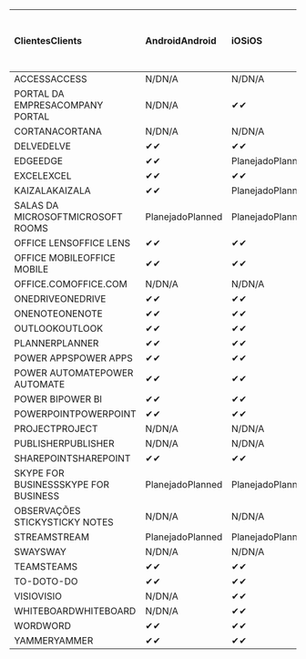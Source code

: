<!-- This file is generated automatically. Changes made to this file will be overwritten.-->
|<span data-ttu-id="95d3e-101">Clientes</span><span class="sxs-lookup"><span data-stu-id="95d3e-101">Clients</span></span>|<span data-ttu-id="95d3e-102">Android</span><span class="sxs-lookup"><span data-stu-id="95d3e-102">Android</span></span>|<span data-ttu-id="95d3e-103">iOS</span><span class="sxs-lookup"><span data-stu-id="95d3e-103">iOS</span></span>|<span data-ttu-id="95d3e-104">Mac</span><span class="sxs-lookup"><span data-stu-id="95d3e-104">Mac</span></span>|<span data-ttu-id="95d3e-105">Windows 10</span><span class="sxs-lookup"><span data-stu-id="95d3e-105">Windows 10</span></span><br><span data-ttu-id="95d3e-106">Desktop</span><span class="sxs-lookup"><span data-stu-id="95d3e-106">Desktop</span></span>|<span data-ttu-id="95d3e-107">Windows 10</span><span class="sxs-lookup"><span data-stu-id="95d3e-107">Windows 10</span></span><br><span data-ttu-id="95d3e-108">Aplicativos modernos</span><span class="sxs-lookup"><span data-stu-id="95d3e-108">Modern Apps</span></span>|
|:-|:-|:-|:-|:-|:-|
|<span data-ttu-id="95d3e-109">ACCESS</span><span class="sxs-lookup"><span data-stu-id="95d3e-109">ACCESS</span></span>|<span data-ttu-id="95d3e-110">N/D</span><span class="sxs-lookup"><span data-stu-id="95d3e-110">N/A</span></span>|<span data-ttu-id="95d3e-111">N/D</span><span class="sxs-lookup"><span data-stu-id="95d3e-111">N/A</span></span>|<span data-ttu-id="95d3e-112">N/D</span><span class="sxs-lookup"><span data-stu-id="95d3e-112">N/A</span></span>|<span data-ttu-id="95d3e-113">✔</span><span class="sxs-lookup"><span data-stu-id="95d3e-113">✔</span></span>|<span data-ttu-id="95d3e-114">N/D</span><span class="sxs-lookup"><span data-stu-id="95d3e-114">N/A</span></span>|
|<span data-ttu-id="95d3e-115">PORTAL DA EMPRESA</span><span class="sxs-lookup"><span data-stu-id="95d3e-115">COMPANY PORTAL</span></span>|<span data-ttu-id="95d3e-116">N/D</span><span class="sxs-lookup"><span data-stu-id="95d3e-116">N/A</span></span>|<span data-ttu-id="95d3e-117">✔</span><span class="sxs-lookup"><span data-stu-id="95d3e-117">✔</span></span>|<span data-ttu-id="95d3e-118">Planejado</span><span class="sxs-lookup"><span data-stu-id="95d3e-118">Planned</span></span>|<span data-ttu-id="95d3e-119">N/D</span><span class="sxs-lookup"><span data-stu-id="95d3e-119">N/A</span></span>|<span data-ttu-id="95d3e-120">✔</span><span class="sxs-lookup"><span data-stu-id="95d3e-120">✔</span></span>|
|<span data-ttu-id="95d3e-121">CORTANA</span><span class="sxs-lookup"><span data-stu-id="95d3e-121">CORTANA</span></span>|<span data-ttu-id="95d3e-122">N/D</span><span class="sxs-lookup"><span data-stu-id="95d3e-122">N/A</span></span>|<span data-ttu-id="95d3e-123">N/D</span><span class="sxs-lookup"><span data-stu-id="95d3e-123">N/A</span></span>|<span data-ttu-id="95d3e-124">N/D</span><span class="sxs-lookup"><span data-stu-id="95d3e-124">N/A</span></span>|<span data-ttu-id="95d3e-125">N/D</span><span class="sxs-lookup"><span data-stu-id="95d3e-125">N/A</span></span>|<span data-ttu-id="95d3e-126">✔</span><span class="sxs-lookup"><span data-stu-id="95d3e-126">✔</span></span>|
|<span data-ttu-id="95d3e-127">DELVE</span><span class="sxs-lookup"><span data-stu-id="95d3e-127">DELVE</span></span>|<span data-ttu-id="95d3e-128">✔</span><span class="sxs-lookup"><span data-stu-id="95d3e-128">✔</span></span>|<span data-ttu-id="95d3e-129">✔</span><span class="sxs-lookup"><span data-stu-id="95d3e-129">✔</span></span>|<span data-ttu-id="95d3e-130">N/D</span><span class="sxs-lookup"><span data-stu-id="95d3e-130">N/A</span></span>|<span data-ttu-id="95d3e-131">N/D</span><span class="sxs-lookup"><span data-stu-id="95d3e-131">N/A</span></span>|<span data-ttu-id="95d3e-132">N/D</span><span class="sxs-lookup"><span data-stu-id="95d3e-132">N/A</span></span>|
|<span data-ttu-id="95d3e-133">EDGE</span><span class="sxs-lookup"><span data-stu-id="95d3e-133">EDGE</span></span>|<span data-ttu-id="95d3e-134">✔</span><span class="sxs-lookup"><span data-stu-id="95d3e-134">✔</span></span>|<span data-ttu-id="95d3e-135">Planejado</span><span class="sxs-lookup"><span data-stu-id="95d3e-135">Planned</span></span>|<span data-ttu-id="95d3e-136">N/D</span><span class="sxs-lookup"><span data-stu-id="95d3e-136">N/A</span></span>|<span data-ttu-id="95d3e-137">✔</span><span class="sxs-lookup"><span data-stu-id="95d3e-137">✔</span></span>|<span data-ttu-id="95d3e-138">N/D</span><span class="sxs-lookup"><span data-stu-id="95d3e-138">N/A</span></span>|
|<span data-ttu-id="95d3e-139">EXCEL</span><span class="sxs-lookup"><span data-stu-id="95d3e-139">EXCEL</span></span>|<span data-ttu-id="95d3e-140">✔</span><span class="sxs-lookup"><span data-stu-id="95d3e-140">✔</span></span>|<span data-ttu-id="95d3e-141">✔</span><span class="sxs-lookup"><span data-stu-id="95d3e-141">✔</span></span>|<span data-ttu-id="95d3e-142">✔</span><span class="sxs-lookup"><span data-stu-id="95d3e-142">✔</span></span>|<span data-ttu-id="95d3e-143">✔</span><span class="sxs-lookup"><span data-stu-id="95d3e-143">✔</span></span>|<span data-ttu-id="95d3e-144">✔</span><span class="sxs-lookup"><span data-stu-id="95d3e-144">✔</span></span>|
|<span data-ttu-id="95d3e-145">KAIZALA</span><span class="sxs-lookup"><span data-stu-id="95d3e-145">KAIZALA</span></span>|<span data-ttu-id="95d3e-146">✔</span><span class="sxs-lookup"><span data-stu-id="95d3e-146">✔</span></span>|<span data-ttu-id="95d3e-147">Planejado</span><span class="sxs-lookup"><span data-stu-id="95d3e-147">Planned</span></span>|<span data-ttu-id="95d3e-148">N/D</span><span class="sxs-lookup"><span data-stu-id="95d3e-148">N/A</span></span>|<span data-ttu-id="95d3e-149">N/D</span><span class="sxs-lookup"><span data-stu-id="95d3e-149">N/A</span></span>|<span data-ttu-id="95d3e-150">N/D</span><span class="sxs-lookup"><span data-stu-id="95d3e-150">N/A</span></span>|
|<span data-ttu-id="95d3e-151">SALAS DA MICROSOFT</span><span class="sxs-lookup"><span data-stu-id="95d3e-151">MICROSOFT ROOMS</span></span>|<span data-ttu-id="95d3e-152">Planejado</span><span class="sxs-lookup"><span data-stu-id="95d3e-152">Planned</span></span>|<span data-ttu-id="95d3e-153">Planejado</span><span class="sxs-lookup"><span data-stu-id="95d3e-153">Planned</span></span>|<span data-ttu-id="95d3e-154">N/D</span><span class="sxs-lookup"><span data-stu-id="95d3e-154">N/A</span></span>|<span data-ttu-id="95d3e-155">N/D</span><span class="sxs-lookup"><span data-stu-id="95d3e-155">N/A</span></span>|<span data-ttu-id="95d3e-156">N/D</span><span class="sxs-lookup"><span data-stu-id="95d3e-156">N/A</span></span>|
|<span data-ttu-id="95d3e-157">OFFICE LENS</span><span class="sxs-lookup"><span data-stu-id="95d3e-157">OFFICE LENS</span></span>|<span data-ttu-id="95d3e-158">✔</span><span class="sxs-lookup"><span data-stu-id="95d3e-158">✔</span></span>|<span data-ttu-id="95d3e-159">✔</span><span class="sxs-lookup"><span data-stu-id="95d3e-159">✔</span></span>|<span data-ttu-id="95d3e-160">N/D</span><span class="sxs-lookup"><span data-stu-id="95d3e-160">N/A</span></span>|<span data-ttu-id="95d3e-161">N/D</span><span class="sxs-lookup"><span data-stu-id="95d3e-161">N/A</span></span>|<span data-ttu-id="95d3e-162">N/D</span><span class="sxs-lookup"><span data-stu-id="95d3e-162">N/A</span></span>|
|<span data-ttu-id="95d3e-163">OFFICE MOBILE</span><span class="sxs-lookup"><span data-stu-id="95d3e-163">OFFICE MOBILE</span></span>|<span data-ttu-id="95d3e-164">✔</span><span class="sxs-lookup"><span data-stu-id="95d3e-164">✔</span></span>|<span data-ttu-id="95d3e-165">✔</span><span class="sxs-lookup"><span data-stu-id="95d3e-165">✔</span></span>|<span data-ttu-id="95d3e-166">N/D</span><span class="sxs-lookup"><span data-stu-id="95d3e-166">N/A</span></span>|<span data-ttu-id="95d3e-167">N/D</span><span class="sxs-lookup"><span data-stu-id="95d3e-167">N/A</span></span>|<span data-ttu-id="95d3e-168">N/D</span><span class="sxs-lookup"><span data-stu-id="95d3e-168">N/A</span></span>|
|<span data-ttu-id="95d3e-169">OFFICE.COM</span><span class="sxs-lookup"><span data-stu-id="95d3e-169">OFFICE.COM</span></span>|<span data-ttu-id="95d3e-170">N/D</span><span class="sxs-lookup"><span data-stu-id="95d3e-170">N/A</span></span>|<span data-ttu-id="95d3e-171">N/D</span><span class="sxs-lookup"><span data-stu-id="95d3e-171">N/A</span></span>|<span data-ttu-id="95d3e-172">N/D</span><span class="sxs-lookup"><span data-stu-id="95d3e-172">N/A</span></span>|<span data-ttu-id="95d3e-173">N/D</span><span class="sxs-lookup"><span data-stu-id="95d3e-173">N/A</span></span>|<span data-ttu-id="95d3e-174">✔</span><span class="sxs-lookup"><span data-stu-id="95d3e-174">✔</span></span>|
|<span data-ttu-id="95d3e-175">ONEDRIVE</span><span class="sxs-lookup"><span data-stu-id="95d3e-175">ONEDRIVE</span></span>|<span data-ttu-id="95d3e-176">✔</span><span class="sxs-lookup"><span data-stu-id="95d3e-176">✔</span></span>|<span data-ttu-id="95d3e-177">✔</span><span class="sxs-lookup"><span data-stu-id="95d3e-177">✔</span></span>|<span data-ttu-id="95d3e-178">Planejado</span><span class="sxs-lookup"><span data-stu-id="95d3e-178">Planned</span></span>|<span data-ttu-id="95d3e-179">✔</span><span class="sxs-lookup"><span data-stu-id="95d3e-179">✔</span></span>|<span data-ttu-id="95d3e-180">✔</span><span class="sxs-lookup"><span data-stu-id="95d3e-180">✔</span></span>|
|<span data-ttu-id="95d3e-181">ONENOTE</span><span class="sxs-lookup"><span data-stu-id="95d3e-181">ONENOTE</span></span>|<span data-ttu-id="95d3e-182">✔</span><span class="sxs-lookup"><span data-stu-id="95d3e-182">✔</span></span>|<span data-ttu-id="95d3e-183">✔</span><span class="sxs-lookup"><span data-stu-id="95d3e-183">✔</span></span>|<span data-ttu-id="95d3e-184">✔</span><span class="sxs-lookup"><span data-stu-id="95d3e-184">✔</span></span>|<span data-ttu-id="95d3e-185">Planejado</span><span class="sxs-lookup"><span data-stu-id="95d3e-185">Planned</span></span>|<span data-ttu-id="95d3e-186">✔</span><span class="sxs-lookup"><span data-stu-id="95d3e-186">✔</span></span>|
|<span data-ttu-id="95d3e-187">OUTLOOK</span><span class="sxs-lookup"><span data-stu-id="95d3e-187">OUTLOOK</span></span>|<span data-ttu-id="95d3e-188">✔</span><span class="sxs-lookup"><span data-stu-id="95d3e-188">✔</span></span>|<span data-ttu-id="95d3e-189">✔</span><span class="sxs-lookup"><span data-stu-id="95d3e-189">✔</span></span>|<span data-ttu-id="95d3e-190">Planejado</span><span class="sxs-lookup"><span data-stu-id="95d3e-190">Planned</span></span>|<span data-ttu-id="95d3e-191">✔</span><span class="sxs-lookup"><span data-stu-id="95d3e-191">✔</span></span>|<span data-ttu-id="95d3e-192">✔</span><span class="sxs-lookup"><span data-stu-id="95d3e-192">✔</span></span>|
|<span data-ttu-id="95d3e-193">PLANNER</span><span class="sxs-lookup"><span data-stu-id="95d3e-193">PLANNER</span></span>|<span data-ttu-id="95d3e-194">✔</span><span class="sxs-lookup"><span data-stu-id="95d3e-194">✔</span></span>|<span data-ttu-id="95d3e-195">✔</span><span class="sxs-lookup"><span data-stu-id="95d3e-195">✔</span></span>|<span data-ttu-id="95d3e-196">N/D</span><span class="sxs-lookup"><span data-stu-id="95d3e-196">N/A</span></span>|<span data-ttu-id="95d3e-197">N/D</span><span class="sxs-lookup"><span data-stu-id="95d3e-197">N/A</span></span>|<span data-ttu-id="95d3e-198">N/D</span><span class="sxs-lookup"><span data-stu-id="95d3e-198">N/A</span></span>|
|<span data-ttu-id="95d3e-199">POWER APPS</span><span class="sxs-lookup"><span data-stu-id="95d3e-199">POWER APPS</span></span>|<span data-ttu-id="95d3e-200">✔</span><span class="sxs-lookup"><span data-stu-id="95d3e-200">✔</span></span>|<span data-ttu-id="95d3e-201">✔</span><span class="sxs-lookup"><span data-stu-id="95d3e-201">✔</span></span>|<span data-ttu-id="95d3e-202">N/D</span><span class="sxs-lookup"><span data-stu-id="95d3e-202">N/A</span></span>|<span data-ttu-id="95d3e-203">N/D</span><span class="sxs-lookup"><span data-stu-id="95d3e-203">N/A</span></span>|<span data-ttu-id="95d3e-204">Planejado</span><span class="sxs-lookup"><span data-stu-id="95d3e-204">Planned</span></span>|
|<span data-ttu-id="95d3e-205">POWER AUTOMATE</span><span class="sxs-lookup"><span data-stu-id="95d3e-205">POWER AUTOMATE</span></span>|<span data-ttu-id="95d3e-206">✔</span><span class="sxs-lookup"><span data-stu-id="95d3e-206">✔</span></span>|<span data-ttu-id="95d3e-207">✔</span><span class="sxs-lookup"><span data-stu-id="95d3e-207">✔</span></span>|<span data-ttu-id="95d3e-208">N/D</span><span class="sxs-lookup"><span data-stu-id="95d3e-208">N/A</span></span>|<span data-ttu-id="95d3e-209">N/D</span><span class="sxs-lookup"><span data-stu-id="95d3e-209">N/A</span></span>|<span data-ttu-id="95d3e-210">N/D</span><span class="sxs-lookup"><span data-stu-id="95d3e-210">N/A</span></span>|
|<span data-ttu-id="95d3e-211">POWER BI</span><span class="sxs-lookup"><span data-stu-id="95d3e-211">POWER BI</span></span>|<span data-ttu-id="95d3e-212">✔</span><span class="sxs-lookup"><span data-stu-id="95d3e-212">✔</span></span>|<span data-ttu-id="95d3e-213">✔</span><span class="sxs-lookup"><span data-stu-id="95d3e-213">✔</span></span>|<span data-ttu-id="95d3e-214">N/D</span><span class="sxs-lookup"><span data-stu-id="95d3e-214">N/A</span></span>|<span data-ttu-id="95d3e-215">Planejado</span><span class="sxs-lookup"><span data-stu-id="95d3e-215">Planned</span></span>|<span data-ttu-id="95d3e-216">✔</span><span class="sxs-lookup"><span data-stu-id="95d3e-216">✔</span></span>|
|<span data-ttu-id="95d3e-217">POWERPOINT</span><span class="sxs-lookup"><span data-stu-id="95d3e-217">POWERPOINT</span></span>|<span data-ttu-id="95d3e-218">✔</span><span class="sxs-lookup"><span data-stu-id="95d3e-218">✔</span></span>|<span data-ttu-id="95d3e-219">✔</span><span class="sxs-lookup"><span data-stu-id="95d3e-219">✔</span></span>|<span data-ttu-id="95d3e-220">✔</span><span class="sxs-lookup"><span data-stu-id="95d3e-220">✔</span></span>|<span data-ttu-id="95d3e-221">✔</span><span class="sxs-lookup"><span data-stu-id="95d3e-221">✔</span></span>|<span data-ttu-id="95d3e-222">✔</span><span class="sxs-lookup"><span data-stu-id="95d3e-222">✔</span></span>|
|<span data-ttu-id="95d3e-223">PROJECT</span><span class="sxs-lookup"><span data-stu-id="95d3e-223">PROJECT</span></span>|<span data-ttu-id="95d3e-224">N/D</span><span class="sxs-lookup"><span data-stu-id="95d3e-224">N/A</span></span>|<span data-ttu-id="95d3e-225">N/D</span><span class="sxs-lookup"><span data-stu-id="95d3e-225">N/A</span></span>|<span data-ttu-id="95d3e-226">N/D</span><span class="sxs-lookup"><span data-stu-id="95d3e-226">N/A</span></span>|<span data-ttu-id="95d3e-227">✔</span><span class="sxs-lookup"><span data-stu-id="95d3e-227">✔</span></span>|<span data-ttu-id="95d3e-228">N/D</span><span class="sxs-lookup"><span data-stu-id="95d3e-228">N/A</span></span>|
|<span data-ttu-id="95d3e-229">PUBLISHER</span><span class="sxs-lookup"><span data-stu-id="95d3e-229">PUBLISHER</span></span>|<span data-ttu-id="95d3e-230">N/D</span><span class="sxs-lookup"><span data-stu-id="95d3e-230">N/A</span></span>|<span data-ttu-id="95d3e-231">N/D</span><span class="sxs-lookup"><span data-stu-id="95d3e-231">N/A</span></span>|<span data-ttu-id="95d3e-232">N/D</span><span class="sxs-lookup"><span data-stu-id="95d3e-232">N/A</span></span>|<span data-ttu-id="95d3e-233">✔</span><span class="sxs-lookup"><span data-stu-id="95d3e-233">✔</span></span>|<span data-ttu-id="95d3e-234">N/D</span><span class="sxs-lookup"><span data-stu-id="95d3e-234">N/A</span></span>|
|<span data-ttu-id="95d3e-235">SHAREPOINT</span><span class="sxs-lookup"><span data-stu-id="95d3e-235">SHAREPOINT</span></span>|<span data-ttu-id="95d3e-236">✔</span><span class="sxs-lookup"><span data-stu-id="95d3e-236">✔</span></span>|<span data-ttu-id="95d3e-237">✔</span><span class="sxs-lookup"><span data-stu-id="95d3e-237">✔</span></span>|<span data-ttu-id="95d3e-238">N/D</span><span class="sxs-lookup"><span data-stu-id="95d3e-238">N/A</span></span>|<span data-ttu-id="95d3e-239">N/D</span><span class="sxs-lookup"><span data-stu-id="95d3e-239">N/A</span></span>|<span data-ttu-id="95d3e-240">N/D</span><span class="sxs-lookup"><span data-stu-id="95d3e-240">N/A</span></span>|
|<span data-ttu-id="95d3e-241">SKYPE FOR BUSINESS</span><span class="sxs-lookup"><span data-stu-id="95d3e-241">SKYPE FOR BUSINESS</span></span>|<span data-ttu-id="95d3e-242">Planejado</span><span class="sxs-lookup"><span data-stu-id="95d3e-242">Planned</span></span>|<span data-ttu-id="95d3e-243">Planejado</span><span class="sxs-lookup"><span data-stu-id="95d3e-243">Planned</span></span>|<span data-ttu-id="95d3e-244">N/D</span><span class="sxs-lookup"><span data-stu-id="95d3e-244">N/A</span></span>|<span data-ttu-id="95d3e-245">N/D</span><span class="sxs-lookup"><span data-stu-id="95d3e-245">N/A</span></span>|<span data-ttu-id="95d3e-246">N/D</span><span class="sxs-lookup"><span data-stu-id="95d3e-246">N/A</span></span>|
|<span data-ttu-id="95d3e-247">OBSERVAÇÕES STICKY</span><span class="sxs-lookup"><span data-stu-id="95d3e-247">STICKY NOTES</span></span>|<span data-ttu-id="95d3e-248">N/D</span><span class="sxs-lookup"><span data-stu-id="95d3e-248">N/A</span></span>|<span data-ttu-id="95d3e-249">N/D</span><span class="sxs-lookup"><span data-stu-id="95d3e-249">N/A</span></span>|<span data-ttu-id="95d3e-250">N/D</span><span class="sxs-lookup"><span data-stu-id="95d3e-250">N/A</span></span>|<span data-ttu-id="95d3e-251">N/D</span><span class="sxs-lookup"><span data-stu-id="95d3e-251">N/A</span></span>|<span data-ttu-id="95d3e-252">✔</span><span class="sxs-lookup"><span data-stu-id="95d3e-252">✔</span></span>|
|<span data-ttu-id="95d3e-253">STREAM</span><span class="sxs-lookup"><span data-stu-id="95d3e-253">STREAM</span></span>|<span data-ttu-id="95d3e-254">Planejado</span><span class="sxs-lookup"><span data-stu-id="95d3e-254">Planned</span></span>|<span data-ttu-id="95d3e-255">Planejado</span><span class="sxs-lookup"><span data-stu-id="95d3e-255">Planned</span></span>|<span data-ttu-id="95d3e-256">N/D</span><span class="sxs-lookup"><span data-stu-id="95d3e-256">N/A</span></span>|<span data-ttu-id="95d3e-257">N/D</span><span class="sxs-lookup"><span data-stu-id="95d3e-257">N/A</span></span>|<span data-ttu-id="95d3e-258">N/D</span><span class="sxs-lookup"><span data-stu-id="95d3e-258">N/A</span></span>|
|<span data-ttu-id="95d3e-259">SWAY</span><span class="sxs-lookup"><span data-stu-id="95d3e-259">SWAY</span></span>|<span data-ttu-id="95d3e-260">N/D</span><span class="sxs-lookup"><span data-stu-id="95d3e-260">N/A</span></span>|<span data-ttu-id="95d3e-261">N/D</span><span class="sxs-lookup"><span data-stu-id="95d3e-261">N/A</span></span>|<span data-ttu-id="95d3e-262">N/D</span><span class="sxs-lookup"><span data-stu-id="95d3e-262">N/A</span></span>|<span data-ttu-id="95d3e-263">N/D</span><span class="sxs-lookup"><span data-stu-id="95d3e-263">N/A</span></span>|<span data-ttu-id="95d3e-264">✔</span><span class="sxs-lookup"><span data-stu-id="95d3e-264">✔</span></span>|
|<span data-ttu-id="95d3e-265">TEAMS</span><span class="sxs-lookup"><span data-stu-id="95d3e-265">TEAMS</span></span>|<span data-ttu-id="95d3e-266">✔</span><span class="sxs-lookup"><span data-stu-id="95d3e-266">✔</span></span>|<span data-ttu-id="95d3e-267">✔</span><span class="sxs-lookup"><span data-stu-id="95d3e-267">✔</span></span>|<span data-ttu-id="95d3e-268">Planejado</span><span class="sxs-lookup"><span data-stu-id="95d3e-268">Planned</span></span>|<span data-ttu-id="95d3e-269">Planejado</span><span class="sxs-lookup"><span data-stu-id="95d3e-269">Planned</span></span>|<span data-ttu-id="95d3e-270">N/D</span><span class="sxs-lookup"><span data-stu-id="95d3e-270">N/A</span></span>|
|<span data-ttu-id="95d3e-271">TO-DO</span><span class="sxs-lookup"><span data-stu-id="95d3e-271">TO-DO</span></span>|<span data-ttu-id="95d3e-272">✔</span><span class="sxs-lookup"><span data-stu-id="95d3e-272">✔</span></span>|<span data-ttu-id="95d3e-273">✔</span><span class="sxs-lookup"><span data-stu-id="95d3e-273">✔</span></span>|<span data-ttu-id="95d3e-274">N/D</span><span class="sxs-lookup"><span data-stu-id="95d3e-274">N/A</span></span>|<span data-ttu-id="95d3e-275">N/D</span><span class="sxs-lookup"><span data-stu-id="95d3e-275">N/A</span></span>|<span data-ttu-id="95d3e-276">✔</span><span class="sxs-lookup"><span data-stu-id="95d3e-276">✔</span></span>|
|<span data-ttu-id="95d3e-277">VISIO</span><span class="sxs-lookup"><span data-stu-id="95d3e-277">VISIO</span></span>|<span data-ttu-id="95d3e-278">N/D</span><span class="sxs-lookup"><span data-stu-id="95d3e-278">N/A</span></span>|<span data-ttu-id="95d3e-279">✔</span><span class="sxs-lookup"><span data-stu-id="95d3e-279">✔</span></span>|<span data-ttu-id="95d3e-280">N/D</span><span class="sxs-lookup"><span data-stu-id="95d3e-280">N/A</span></span>|<span data-ttu-id="95d3e-281">✔</span><span class="sxs-lookup"><span data-stu-id="95d3e-281">✔</span></span>|<span data-ttu-id="95d3e-282">N/D</span><span class="sxs-lookup"><span data-stu-id="95d3e-282">N/A</span></span>|
|<span data-ttu-id="95d3e-283">WHITEBOARD</span><span class="sxs-lookup"><span data-stu-id="95d3e-283">WHITEBOARD</span></span>|<span data-ttu-id="95d3e-284">N/D</span><span class="sxs-lookup"><span data-stu-id="95d3e-284">N/A</span></span>|<span data-ttu-id="95d3e-285">✔</span><span class="sxs-lookup"><span data-stu-id="95d3e-285">✔</span></span>|<span data-ttu-id="95d3e-286">N/D</span><span class="sxs-lookup"><span data-stu-id="95d3e-286">N/A</span></span>|<span data-ttu-id="95d3e-287">N/D</span><span class="sxs-lookup"><span data-stu-id="95d3e-287">N/A</span></span>|<span data-ttu-id="95d3e-288">✔</span><span class="sxs-lookup"><span data-stu-id="95d3e-288">✔</span></span>|
|<span data-ttu-id="95d3e-289">WORD</span><span class="sxs-lookup"><span data-stu-id="95d3e-289">WORD</span></span>|<span data-ttu-id="95d3e-290">✔</span><span class="sxs-lookup"><span data-stu-id="95d3e-290">✔</span></span>|<span data-ttu-id="95d3e-291">✔</span><span class="sxs-lookup"><span data-stu-id="95d3e-291">✔</span></span>|<span data-ttu-id="95d3e-292">✔</span><span class="sxs-lookup"><span data-stu-id="95d3e-292">✔</span></span>|<span data-ttu-id="95d3e-293">✔</span><span class="sxs-lookup"><span data-stu-id="95d3e-293">✔</span></span>|<span data-ttu-id="95d3e-294">✔</span><span class="sxs-lookup"><span data-stu-id="95d3e-294">✔</span></span>|
|<span data-ttu-id="95d3e-295">YAMMER</span><span class="sxs-lookup"><span data-stu-id="95d3e-295">YAMMER</span></span>|<span data-ttu-id="95d3e-296">✔</span><span class="sxs-lookup"><span data-stu-id="95d3e-296">✔</span></span>|<span data-ttu-id="95d3e-297">✔</span><span class="sxs-lookup"><span data-stu-id="95d3e-297">✔</span></span>|<span data-ttu-id="95d3e-298">N/D</span><span class="sxs-lookup"><span data-stu-id="95d3e-298">N/A</span></span>|<span data-ttu-id="95d3e-299">Planejado</span><span class="sxs-lookup"><span data-stu-id="95d3e-299">Planned</span></span>|<span data-ttu-id="95d3e-300">N/D</span><span class="sxs-lookup"><span data-stu-id="95d3e-300">N/A</span></span>|
